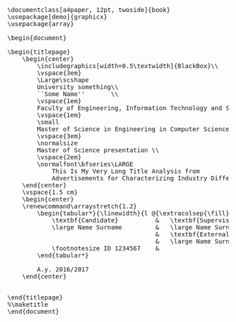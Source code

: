 <pre>
\documentclass[a4paper, 12pt, twoside]{book}
\usepackage[demo]{graphicx}
\usepackage{array}

\begin{document}

\begin{titlepage}
    \begin{center}
        \includegraphics[width=0.5\textwidth]{BlackBox}\\
        \vspace{3em}
        \Large\scshape
        University something\\
        ``Some Name''       \\
        \vspace{1em}
        Faculty of Engineering, Information Technology and Statistics\\
        \vspace{1em}
        \small
        Master of Science in Engineering in Computer Science        \\
        \vspace{3em}
        \normalsize
        Master of Science presentation \\
        \vspace{2em}
        \normalfont\bfseries\LARGE
            This Is My Very Long Title Analysis from
            Advertisements for Characterizing Industry Differences.
    \end{center}
    \vspace{1.5 cm}
    \begin{center}
    \renewcommand\arraystretch{1.2}
        \begin{tabular*}{\linewidth}{l @{\extracolsep{\fill}} r}
            \textbf{Candidate}          &   \textbf{Supervisor}     \\
            \large Name Surname         &   \large Name Surname     \\
                                        &   \textbf{External Supervisor} \\
                                        &   \large Name Surname     \\
            \footnotesize ID 1234567    &
        \end{tabular*}

        A.y. 2016/2017
    \end{center}


\end{titlepage}
%\maketitle
\end{document} </prep>
